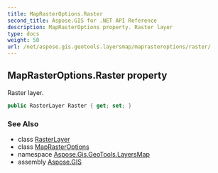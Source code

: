 ```yaml
---
title: MapRasterOptions.Raster
second_title: Aspose.GIS for .NET API Reference
description: MapRasterOptions property. Raster layer
type: docs
weight: 50
url: /net/aspose.gis.geotools.layersmap/maprasteroptions/raster/
---
```

## MapRasterOptions.Raster property

Raster layer.

```csharp
public RasterLayer Raster { get; set; }
```

### See Also

* class [RasterLayer](../../../aspose.gis.raster/rasterlayer/)
* class [MapRasterOptions](../)
* namespace [Aspose.Gis.GeoTools.LayersMap](../../maprasteroptions/)
* assembly [Aspose.GIS](../../../)


